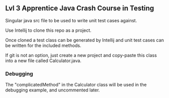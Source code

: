 ## Lvl 3 Apprentice Java Crash Course in Testing


Singular java src file to be used to write unit test cases against.

Use Intellij to clone this repo as a project.

Once cloned a test class can be generated by Intellij and unit test cases can be written for the included methods.

If git is not an option, just create a new project and copy-paste this class into a new file called Calculator.java.

### Debugging

The "complicatedMethod" in the Calculator class will be used in the debugging example, and uncommented later.
